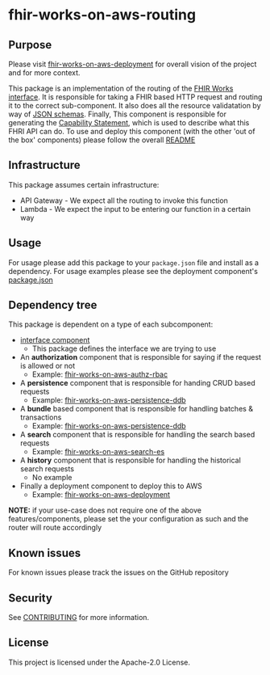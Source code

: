 # fhir-works-on-aws-routing

## Purpose

Please visit [fhir-works-on-aws-deployment](https://github.com/awslabs/fhir-works-on-aws-deployment) for overall vision of the project and for more context.

This package is an implementation of the routing of the [FHIR Works interface](https://github.com/awslabs/fhir-works-on-aws-interface). It is responsible for taking a FHIR based HTTP request and routing it to the correct sub-component. It also does all the resource validatation by way of [JSON schemas](src\router\validation\schemas). Finally, This component is responsible for generating the [Capability Statement](https://www.hl7.org/fhir/capabilitystatement.html), which is used to describe what this FHRI API can do. To use and deploy this component (with the other 'out of the box' components) please follow the overall [README](https://github.com/awslabs/fhir-works-on-aws-deployment)

## Infrastructure

This package assumes certain infrastructure:

- API Gateway - We expect all the routing to invoke this function
- Lambda - We expect the input to be entering our function in a certain way

## Usage

For usage please add this package to your `package.json` file and install as a dependency. For usage examples please see the deployment component's [package.json](https://github.com/awslabs/fhir-works-on-aws-deployment/blob/mainline/package.json)

## Dependency tree

This package is dependent on a type of each subcomponent:

- [interface component](https://github.com/awslabs/fhir-works-on-aws-interface)
  - This package defines the interface we are trying to use
- An **authorization** component that is responsible for saying if the request is allowed or not
  - Example: [fhir-works-on-aws-authz-rbac](https://github.com/awslabs/fhir-works-on-aws-authz-rbac)
- A **persistence** component that is responsible for handing CRUD based requests
  - Example: [fhir-works-on-aws-persistence-ddb](https://github.com/awslabs/fhir-works-on-aws-persistence-ddb)
- A **bundle** based component that is responsible for handling batches & transactions
  - Example: [fhir-works-on-aws-persistence-ddb](https://github.com/awslabs/fhir-works-on-aws-persistence-ddb)
- A **search** component that is responsible for handling the search based requests
  - Example: [fhir-works-on-aws-search-es](https://github.com/awslabs/fhir-works-on-aws-search-es)
- A **history** component that is responsible for handling the historical search requests
  - No example
- Finally a deployment component to deploy this to AWS
  - Example: [fhir-works-on-aws-deployment](https://github.com/awslabs/fhir-works-on-aws-deployment)

**NOTE:** if your use-case does not require one of the above features/components, please set the your configuration as such and the router will route accordingly

## Known issues

For known issues please track the issues on the GitHub repository

## Security

See [CONTRIBUTING](CONTRIBUTING.md#security-issue-notifications) for more information.

## License

This project is licensed under the Apache-2.0 License.
